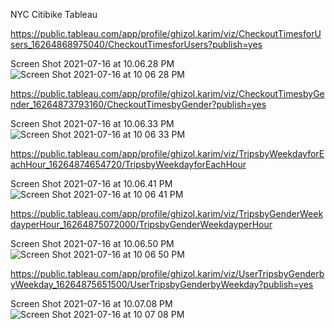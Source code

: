 NYC Citibike Tableau 

https://public.tableau.com/app/profile/ghizol.karim/viz/CheckoutTimesforUsers_16264868975040/CheckoutTimesforUsers?publish=yes

Screen Shot 2021-07-16 at 10.06.28 PM![Screen Shot 2021-07-16 at 10 06 28 PM](https://user-images.githubusercontent.com/79559910/126022252-5df2d4fd-baec-4393-a0be-b49c0fcb3602.png)

https://public.tableau.com/app/profile/ghizol.karim/viz/CheckoutTimesbyGender_16264873793160/CheckoutTimesbyGender?publish=yes

Screen Shot 2021-07-16 at 10.06.33 PM![Screen Shot 2021-07-16 at 10 06 33 PM](https://user-images.githubusercontent.com/79559910/126022272-2bfa798b-f1cd-4716-ae29-7d8c8b22f164.png)

https://public.tableau.com/app/profile/ghizol.karim/viz/TripsbyWeekdayforEachHour_16264874654720/TripsbyWeekdayforEachHour

Screen Shot 2021-07-16 at 10.06.41 PM![Screen Shot 2021-07-16 at 10 06 41 PM](https://user-images.githubusercontent.com/79559910/126022308-0e099423-05aa-4b50-ad54-84bf2736bfba.png)

https://public.tableau.com/app/profile/ghizol.karim/viz/TripsbyGenderWeekdayperHour_16264875072000/TripsbyGenderWeekdayperHour

Screen Shot 2021-07-16 at 10.06.50 PM![Screen Shot 2021-07-16 at 10 06 50 PM](https://user-images.githubusercontent.com/79559910/126022324-86a3ba29-ceb7-466c-acc1-ac1a014df7d7.png)

https://public.tableau.com/app/profile/ghizol.karim/viz/UserTripsbyGenderbyWeekday_16264875651500/UserTripsbyGenderbyWeekday?publish=yes

Screen Shot 2021-07-16 at 10.07.08 PM![Screen Shot 2021-07-16 at 10 07 08 PM](https://user-images.githubusercontent.com/79559910/126022330-d570550d-5079-4253-ba57-137d4b5b42d2.png)
